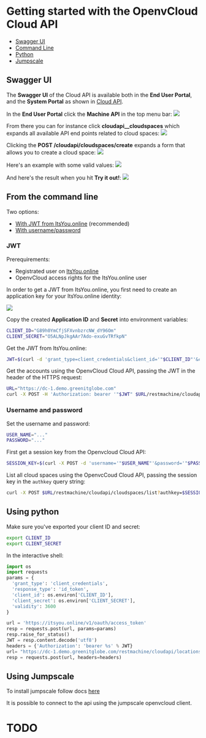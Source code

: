 # Getting started with the OpenvCloud Cloud API

- [Swagger UI](#swagger)
- [Command Line](#curl)
- [Python](#python)
- [Jumpscale](#jumpscale)

<a id="swagger"></a>
## Swagger UI

The **Swagger UI** of the Cloud API is available both in the **End User Portal**, and the **System Portal** as shown in [Cloud API](README.md).

In the **End User Portal** click the **Machine API** in the top menu bar:
![](Images/machineAPI.png)

From there you can for instance click **cloudapi__cloudspaces** which expands all available API end points related to cloud spaces:
![](Images/cloudSpaces.png)

Clicking the **POST /cloudapi/cloudspaces/create** expands a form that allows you to create a cloud space:
![](Images/createCloudSpace.png)

Here's an example with some valid values:
![](Images/form.png)

And here's the result when you hit **Try it out!**:
![](Images/result.png)


<a id="curl"></a>
## From the command line

Two options:
- [With JWT from ItsYou.online](#jwt) (recommended)
- [With username/password](#legacy)


### JWT

Prerequirements:
- Registrated user on [ItsYou.online](https://itsyou.online)
- OpenvCloud access rights for the ItsYou.online user

In order to get a JWT from ItsYou.online, you first need to create an application key for your ItsYou.online identity:

![](Images/myappkey.png)

Copy the created **Application ID** and **Secret** into environment variables:
```bash
CLIENT_ID="G89h0YmCfjSFXvnbzrcNW_dY96Om"
CLIENT_SECRET="O5ALNpJkgAAr7Ado-exuGvTRfkpN"
```

Get the JWT from ItsYou.online:
```bash
JWT=$(curl -d 'grant_type=client_credentials&client_id='"$CLIENT_ID"'&client_secret='"$CLIENT_SECRET"'&response_type=id_token' https://itsyou.online/v1/oauth/access_token)
```

Get the accounts using the OpenvCloud Cloud API, passing the JWT in the header of the HTTPS request:
```bash
URL="https://dc-1.demo.greenitglobe.com"
curl -X POST -H 'Authorization: bearer '"$JWT" $URL/restmachine/cloudapi/accounts/list
```

<a id ="legacy"></a>
### Username and password

Set the username and password:
```bash
USER_NAME="..."
PASSWORD="..."
```

First get a session key from the Openvcloud Cloud API:
```bash
SESSION_KEY=$(curl -X POST -d 'username='"$USER_NAME"'&password='"$PASSWORD" $URL/restmachine/cloudapi/users/authenticate)
```

List all cloud spaces using the OpenvcCoud Cloud API, passing the session key in the `authkey` query string:
```bash
curl -X POST $URL/restmachine/cloudapi/cloudspaces/list?authkey=$SESSION_KEY
```

<a id="python"></a>
## Using python

Make sure you've exported your client ID and secret:
```bash
export CLIENT_ID
export CLIENT_SECRET
```

In the interactive shell:
```python
import os
import requests
params = {
  'grant_type': 'client_credentials',
  'response_type': 'id_token',
  'client_id': os.environ['CLIENT_ID'],
  'client_secret': os.environ['CLIENT_SECRET'],
  'validity': 3600
}

url = 'https://itsyou.online/v1/oauth/access_token'
resp = requests.post(url, params=params)
resp.raise_for_status()
JWT = resp.content.decode('utf8')
headers = {'Authorization': 'bearer %s' % JWT}
url= "https://dc-1.demo.greenitglobe.com/restmachine/cloudapi/locations/getUrl"
resp = requests.post(url, headers=headers)
```
<a id="jumpscale"></a>
## Using Jumpscale

To install jumpscale follow docs [here](https://github.com/Jumpscale/bash)

It is possible to connect to the api using the jumpscale openvcloud client.

# TODO
